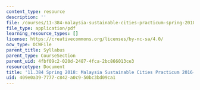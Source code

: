 ```yaml
---
content_type: resource
description: ''
file: /courses/11-384-malaysia-sustainable-cities-practicum-spring-2018/409e0a397777c842a0c950bc3bd09ca1_MIT11_384S18_Syllabus.pdf
file_type: application/pdf
learning_resource_types: []
license: https://creativecommons.org/licenses/by-nc-sa/4.0/
ocw_type: OCWFile
parent_title: Syllabus
parent_type: CourseSection
parent_uid: 4fbf09c2-020d-2487-4fca-2bc866013ce3
resourcetype: Document
title: '11.384 Spring 2018: Malaysia Sustainable Cities Practicum 2016-2017 Syllabus'
uid: 409e0a39-7777-c842-a0c9-50bc3bd09ca1
---
```

